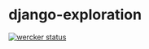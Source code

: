 django-exploration
==================

[![wercker status](https://app.wercker.com/status/1214d2721a8067c769e57e263fba487e/m "wercker status")](https://app.wercker.com/project/bykey/1214d2721a8067c769e57e263fba487e)




